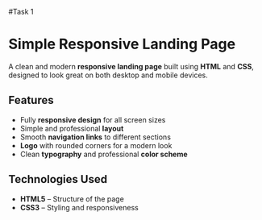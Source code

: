 #Task 1

# Simple Responsive Landing Page

A clean and modern **responsive landing page** built using **HTML** and **CSS**, designed to look great on both desktop and mobile devices.

## Features

- Fully **responsive design** for all screen sizes  
- Simple and professional **layout**  
- Smooth **navigation links** to different sections  
- **Logo** with rounded corners for a modern look  
- Clean **typography** and professional **color scheme**  

## Technologies Used

- **HTML5** – Structure of the page  
- **CSS3** – Styling and responsiveness


